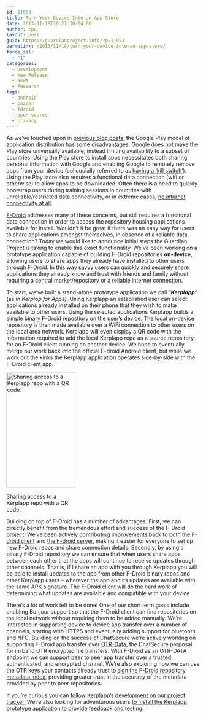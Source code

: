 ```yaml
---
id: 11953
title: Turn Your Device Into an App Store
date: 2013-11-18T16:27:30-04:00
author: cpu
layout: post
guid: https://guardianproject.info/?p=11953
permalink: /2013/11/18/turn-your-device-into-an-app-store/
force_ssl:
  - "1"
categories:
  - Development
  - New Release
  - News
  - Research
tags:
  - android
  - bazaar
  - fdroid
  - open-source
  - privacy
---
```

As we’ve touched upon in [previous blog posts ](https://guardianproject.info/2013/11/05/setting-up-your-own-app-store-with-f-droid/) the Google Play model of application distribution has some disadvantages. Google does not make the Play store universally available, instead limiting availability to a subset of countries. Using the Play store to install apps necessitates both sharing personal information with Google and enabling Google to remotely remove apps from your device (colloquially referred to as [having a ‘kill switch’](http://www.engadget.com/2008/10/16/google-implemented-an-android-kill-switch-those-rascals/)). Using the Play store also requires a functional data connection (wifi or otherwise) to allow apps to be downloaded. Often there is a need to quickly bootstrap users during training sessions in countries with unreliable/restricted data connectivity, or in extreme cases, [no internet connectivity at all](http://www.nytimes.com/2011/01/29/technology/internet/29cutoff.html?_r=0).

[F-Droid](https://f-droid.org/) addresses many of these concerns, but still requires a functional data connection in order to access the repository housing applications available for install. Wouldn’t it be great if there was an easy way for users to share applications amongst themselves, in absence of a reliable data connection? Today we would like to announce initial steps the Guardian Project is taking to enable this exact functionality. We’ve been working on a prototype application capable of building F-Droid repositories **on-device**, allowing users to share apps they already have installed to other users through F-Droid. In this way savvy users can quickly and securely share applications they already know and trust with friends and family without requiring a central market/repository or a reliable internet connection.

To start, we’ve built a stand-alone prototype application we call “_**Kerplapp**_” (as in _Kerplop for Apps)_. Using Kerplapp an established user can select applications already installed on their phone that they wish to make available to other users. Using the selected applications Kerplapp builds a [simple binary F-Droid repostiory](https://f-droid.org/manual/fdroid.html#Simple-Binary-Repository) on the user’s device. The local on-device repository is then made available over a WiFi connection to other users on the local area network. Kerplapp will even display a QR code with the information required to add the local Kerplapp repo as a source repository for an F-Droid client running on another device. We hope to eventually merge our work back into the official F-droid Android client, but while we work out the kinks the Kerplapp application operates side-by-side with the F-Droid client app.

<div id="attachment_11966" style="width: 190px" class="wp-caption alignright">
  <a href="https://guardianproject.info/wp-content/uploads/2013/11/Screenshot_2013-11-18-16-02-48.png"><img aria-describedby="caption-attachment-11966" class="size-medium wp-image-11966" alt="Sharing access to a Kerplapp repo with a QR code." src="https://guardianproject.info/wp-content/uploads/2013/11/Screenshot_2013-11-18-16-02-48-180x300.png" width="180" height="300" srcset="https://guardianproject.info/wp-content/uploads/2013/11/Screenshot_2013-11-18-16-02-48-180x300.png 180w, https://guardianproject.info/wp-content/uploads/2013/11/Screenshot_2013-11-18-16-02-48-614x1024.png 614w, https://guardianproject.info/wp-content/uploads/2013/11/Screenshot_2013-11-18-16-02-48.png 768w" sizes="(max-width: 180px) 100vw, 180px" /></a>
  
  <p id="caption-attachment-11966" class="wp-caption-text">
    Sharing access to a Kerplapp repo with a QR code.
  </p>
</div>

Building on top of F-Droid has a number of advantages. First, we can directly benefit from the tremendous effort and success of the F-Droid project! We’ve been actively contributing improvements [back to both the F-droid client](https://gitorious.org/f-droid/fdroidclient/merge_requests/39) and [the F-droid server](https://gitorious.org/f-droid/fdroidserver/merge_requests/127), making it easier for everyone to set up new F-Droid repos and share connection details. Secondly, by using a binary F-Droid repository we can ensure that when users share apps between each other that the apps will continue to receive updates through other channels. That is, if I share an app with you through Kerplapp you will be able to install updates to the app from other F-Droid binary repos and other Kerplapp users – wherever the app and its updates are available with the same APK signature. The F-Droid client will do the hard work of determining what updates are available and compatible with your device

There’s a lot of work left to be done! One of our short term goals include enabling Bonjour support so that the F-Droid client can find repositories on the local network without requiring them to be added manually. We’re interested in supporting device to device app transfer over a number of channels, starting with HTTPS and eventually adding support for bluetooth and NFC. Building on the success of ChatSecure we’re actively working on supporting F-Droid app transfer over [OTR-Data](https://dev.guardianproject.info/projects/gibberbot/wiki/OTRDATA_Specifications), the ChatSecure proposal for in-band OTR encrypted file transfers. With F-Droid as an OTR-DATA endpoint we can support peer to peer app transfer over a trusted, authenticated, and encrypted channel. We’re also exploring how we can use the OTR keys your contacts already trust to [sign the F-Droid repository metadata index](https://f-droid.org/manual/fdroid.html#Signing), providing greater trust in the accuracy of the metadata provided by peer to peer repositories.

If you’re curious you can [follow Kerplapp’s development on our project tracker.](https://dev.guardianproject.info/projects/bazaar) We’re also looking for adventurous users [to install the Kerplapp prototype application](https://guardianproject.info/builds/Kerplapp/) to provide feedback and testing.